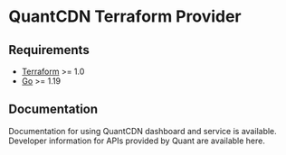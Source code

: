 # QuantCDN Terraform Provider

## Requirements

- [Terraform](https://developer.hashicorp.com/terraform/downloads) >= 1.0
- [Go](https://golang.org/doc/install) >= 1.19

## Documentation

Documentation for using QuantCDN dashboard and service is available. Developer information for APIs provided by Quant are available here.
